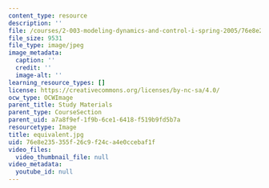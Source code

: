 ```yaml
---
content_type: resource
description: ''
file: /courses/2-003-modeling-dynamics-and-control-i-spring-2005/76e8e235355f26c9f24ca4e0ccebaf1f_equivalent.jpg
file_size: 9531
file_type: image/jpeg
image_metadata:
  caption: ''
  credit: ''
  image-alt: ''
learning_resource_types: []
license: https://creativecommons.org/licenses/by-nc-sa/4.0/
ocw_type: OCWImage
parent_title: Study Materials
parent_type: CourseSection
parent_uid: a7a8f9ef-1f9b-6ce1-6418-f519b9fd5b7a
resourcetype: Image
title: equivalent.jpg
uid: 76e8e235-355f-26c9-f24c-a4e0ccebaf1f
video_files:
  video_thumbnail_file: null
video_metadata:
  youtube_id: null
---
```

